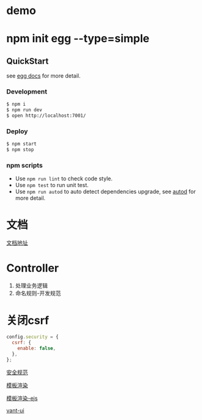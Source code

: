 # demo

# npm init egg --type=simple

## QuickStart

<!-- add docs here for user -->

see [egg docs][egg] for more detail.

### Development

```bash
$ npm i
$ npm run dev
$ open http://localhost:7001/
```

### Deploy

```bash
$ npm start
$ npm stop
```

### npm scripts

- Use `npm run lint` to check code style.
- Use `npm test` to run unit test.
- Use `npm run autod` to auto detect dependencies upgrade, see [autod](https://www.npmjs.com/package/autod) for more detail.


[egg]: https://eggjs.org

# 文档
[文档地址](https://eggjs.org/zh-cn/intro/quickstart.html)

# Controller
1. 处理业务逻辑
2. 命名规则-开发规范

# 关闭csrf
```js
config.security = {
  csrf: {
    enable: false,
  },
};
```

[安全规范](https://eggjs.org/zh-cn/core/security.html#%E5%AE%89%E5%85%A8%E5%A8%81%E8%83%81csrf%E7%9A%84%E9%98%B2%E8%8C%83)

[模板渲染](https://eggjs.org/zh-cn/core/view.html#mobileAside)

[模板渲染-ejs](https://github.com/eggjs/egg-view-ejs)

[vant-ui](https://youzan.github.io/vant/#/zh-CN/intro)

